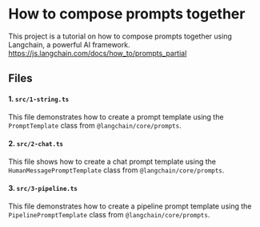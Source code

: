 # How to compose prompts together

This project is a tutorial on how to compose prompts together using
Langchain, a powerful AI framework.
https://js.langchain.com/docs/how_to/prompts_partial

## Files

#### 1. `src/1-string.ts`

This file demonstrates how to create a prompt template using the
`PromptTemplate` class from `@langchain/core/prompts`.

#### 2. `src/2-chat.ts`

This file shows how to create a chat prompt template using the
`HumanMessagePromptTemplate` class from `@langchain/core/prompts`.

#### 3. `src/3-pipeline.ts`

This file demonstrates how to create a pipeline prompt template using the
`PipelinePromptTemplate` class from `@langchain/core/prompts`.
